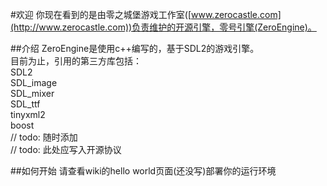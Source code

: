 #欢迎
你现在看到的是由零之城堡游戏工作室([www.zerocastle.com](http://www.zerocastle.com))负责维护的开源引擎，零号引擎(ZeroEngine)。

##介绍
ZeroEngine是使用c++编写的，基于SDL2的游戏引擎。<br/>
目前为止，引用的第三方库包括：<br/>
SDL2 <br/>
SDL_image <br/>
SDL_mixer <br/>
SDL_ttf <br/>
tinyxml2 <br/>
boost <br/>
// todo: 随时添加 <br/>
// todo: 此处应写入开源协议 <br/>

##如何开始
请查看wiki的hello world页面(还没写)部署你的运行环境
